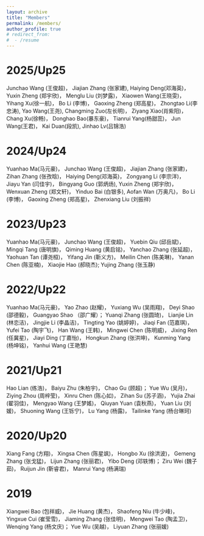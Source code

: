 ```yaml
---
layout: archive
title: "Members"
permalink: /members/
author_profile: true
# redirect_from:
#  - /resume
---
```


2025/Up25
======
Junchao Wang (王俊超)，
Jiajian Zhang (张家建),
Haiying Deng(邓海英)，
Yuxin Zheng (郑宇欣)，
Menglu Liu (刘梦露)，
Xiaowen Wang(王晓雯)，
Yihang Xu(徐一航)，
Bo Li (李博)，
Gaoxing Zheng (郑高星)，
Zhongtao Li(李忠涛),
Yao Wang(王尧),
Changming Zuo(左长明)，
Ziyang Xiao(肖紫阳)，
Chang Xu(徐畅)，
Donghao Bao(暴东豪)，
Tianrui Yang(杨甜蕊)，
Jun Wang(王君)，
Kai Duan(段凯),
Jinhao Lv(吕锦浩)


2024/Up24
======
Yuanhao Ma(马元豪)，
Junchao Wang (王俊超)， 
Jiajian Zhang (张家建)，
Zihan Zhang (张孜晗)，
Haiying Deng(邓海英)，
Zongyang Li (李宗洋)，
Jiayu Yan (闫佳宇)，
Bingyang Guo (郭炳炀),
Yuxin Zheng (郑宇欣)，
Wenxuan Zheng (郑文轩)，
Yinduo Bai (白银多),
Aofan Wan (万奥凡)，
Bo Li (李博)，
Gaoxing Zheng (郑高星)，
Zhenxiang Liu (刘振祥)

2023/Up23
======
Yuanhao Ma(马元豪)，
Junchao Wang (王俊超)， 
Yuebin Qiu (邱岳斌)，
Mingqi Tang (唐明旗)，
Qiming Huang (黄启铭)，
Yanchao Zhang (张延超)，
Yaohuan Tan (谭尧桓)，
Yifang Jin (靳义方)，
Meilin Chen (陈美琳)，
Yanan Chen (陈亚楠)，
Xiaojie Hao (郝晓杰);
Yujing Zhang (张玉静)

2022/Up22
======
Yuanhao Ma(马元豪)，
Yao Zhao (赵耀)，
Yuxiang Wu (吴雨‍翔)，
Deyi Shao (邵德毅)，
Guangyao Shao （邵广耀）；
Yuanqi Zhang (张圆琦)，
Lianjie Lin (林恋洁)，
Jingjie Li (李晶洁)，
Tingting Yao (姚婷婷)，
Jiaqi Fan (范嘉琪)，
Yufei Tao (陶宇飞)，
Han Wang (王韩)，
Mingwei Chen (陈明威)，
Jixing Ren (任冀星)，
Jiayi Ding (丁嘉怡)，
Hongkun Zhang (张洪坤)，
Kunming Yang (杨坤铭)，
Yanhui Wang (王艳慧)   

2021/Up21
======
Hao Lian (练浩)，
Baiyu Zhu (朱柏宇)，
Chao Gu (顾超)；
Yue Wu (吴月)，
Ziying Zhou (周梓莹)，
Xinru Chen (陈心如)，
Zihan Su (苏子涵)，
Yujia Zhai (翟羽佳)，
Mengyao Wang (王梦媱)，
Qiuyan Yuan (袁秋燕)，
Yuan Liu (刘媛)，
Shuoning Wang (王铄宁)，
Lu Yang (杨露)，
Tailinke Yang (杨台琳珂)

2020/Up20
======
Xiang Fang (方翔)，
Xingsa Chen (陈星飒)，
Hongbo Xu (徐洪波)，
Gemeng Zhang (张戈猛)，
Lijun Zhang (张丽君)，
Yibo Deng (邓轶博)；
Ziru Wei (魏子茹)，
Ruijun Jin (靳睿君)，
Manrui Yang (杨满瑞)

2019
======
Xiangwei Bao (包祥威)，
Jie Huang (黄杰)，
Shaofeng Niu (牛少峰)，
Yingxue Cui (崔莹雪)，
Jiaming Zhang (张佳明)，
Mengwei Tao (陶孟卫)，
Wenqing Yang (杨文庆)；
Yue Wu (吴越)，
Liyuan Zhang (张丽媛)    
